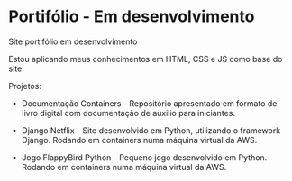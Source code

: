# Portifólio - Em desenvolvimento

Site portifólio em desenvolvimento

Estou aplicando meus conhecimentos em HTML, CSS e JS como base do site.

Projetos:

* Documentação Containers - Repositório apresentado em formato de livro digital com documentação de auxilio para iniciantes.

* Django Netflix - Site desenvolvido em Python, utilizando o framework Django. Rodando em containers numa máquina virtual da AWS.

* Jogo FlappyBird Python - Pequeno jogo desenvolvido em Python. Rodando em containers numa máquina virtual da AWS.